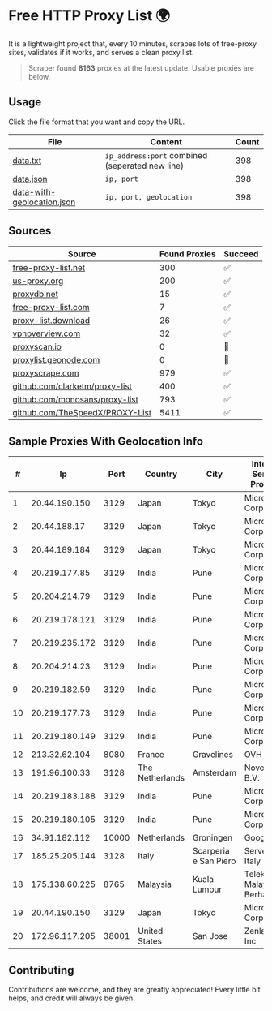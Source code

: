 
# Free HTTP Proxy List 🌍

It is a lightweight project that, every 10 minutes, scrapes lots of free-proxy sites, validates if it works, and serves a clean proxy list.


> Scraper found **8163** proxies at the latest update. Usable proxies are below.

## Usage

Click the file format that you want and copy the URL.


|File|Content|Count|
|----|-------|-----|
|[data.txt](https://raw.githubusercontent.com/themiralay/Proxy-List-World/master/data.txt)|`ip_address:port` combined (seperated new line)|398|
|[data.json](https://raw.githubusercontent.com/themiralay/Proxy-List-World/master/data.json)|`ip, port`|398|
|[data-with-geolocation.json](https://raw.githubusercontent.com/themiralay/Proxy-List-World/master/data-with-geolocation.json)|`ip, port, geolocation`|398|

## Sources

|Source|Found Proxies|Succeed|
|------|-------------|-------|
|[free-proxy-list.net](https://free-proxy-list.net)|300|✅|
|[us-proxy.org](https://www.us-proxy.org)|200|✅|
|[proxydb.net](http://proxydb.net)|15|✅|
|[free-proxy-list.com](https://free-proxy-list.com/?page=&port=&type%5B%5D=http&type%5B%5D=https&up_time=0&search=Search)|7|✅|
|[proxy-list.download](https://www.proxy-list.download/HTTP)|26|✅|
|[vpnoverview.com](https://vpnoverview.com/privacy/anonymous-browsing/free-proxy-servers)|32|✅|
|[proxyscan.io](https://www.proxyscan.io)|0|🚫|
|[proxylist.geonode.com](https://proxylist.geonode.com/api/proxy-list?limit=300&page=1&sort_by=lastChecked&sort_type=desc&protocols=http,https)|0|🚫|
|[proxyscrape.com](https://api.proxyscrape.com/v2/?request=displayproxies&protocol=http&timeout=10000&country=all&ssl=all&anonymity=all)|979|✅|
|[github.com/clarketm/proxy-list](https://raw.githubusercontent.com/clarketm/proxy-list/master/proxy-list-raw.txt)|400|✅|
|[github.com/monosans/proxy-list](https://raw.githubusercontent.com/monosans/proxy-list/main/proxies/http.txt)|793|✅|
|[github.com/TheSpeedX/PROXY-List](https://raw.githubusercontent.com/TheSpeedX/PROXY-List/master/http.txt)|5411|✅|


## Sample Proxies With Geolocation Info

|#|Ip|Port|Country|City|Internet Service Provider|
|-|--|----|-------|----|-------------------------|
|1|20.44.190.150|3129|Japan|Tokyo|Microsoft Corporation|
|2|20.44.188.17|3129|Japan|Tokyo|Microsoft Corporation|
|3|20.44.189.184|3129|Japan|Tokyo|Microsoft Corporation|
|4|20.219.177.85|3129|India|Pune|Microsoft Corporation|
|5|20.204.214.79|3129|India|Pune|Microsoft Corporation|
|6|20.219.178.121|3129|India|Pune|Microsoft Corporation|
|7|20.219.235.172|3129|India|Pune|Microsoft Corporation|
|8|20.204.214.23|3129|India|Pune|Microsoft Corporation|
|9|20.219.182.59|3129|India|Pune|Microsoft Corporation|
|10|20.219.177.73|3129|India|Pune|Microsoft Corporation|
|11|20.219.180.149|3129|India|Pune|Microsoft Corporation|
|12|213.32.62.104|8080|France|Gravelines|OVH SAS|
|13|191.96.100.33|3128|The Netherlands|Amsterdam|NovoServe B.V.|
|14|20.219.183.188|3129|India|Pune|Microsoft Corporation|
|15|20.219.180.105|3129|India|Pune|Microsoft Corporation|
|16|34.91.182.112|10000|Netherlands|Groningen|Google LLC|
|17|185.25.205.144|3128|Italy|Scarperia e San Piero|Servereasy Italy|
|18|175.138.60.225|8765|Malaysia|Kuala Lumpur|Telekom Malaysia Berhad|
|19|20.44.190.150|3129|Japan|Tokyo|Microsoft Corporation|
|20|172.96.117.205|38001|United States|San Jose|Zenlayer Inc|



## Contributing

Contributions are welcome, and they are greatly appreciated! Every
little bit helps, and credit will always be given.

